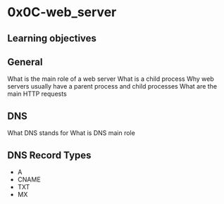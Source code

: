 # 0x0C-web_server

## Learning objectives

## General
What is the main role of a web server
What is a child process
Why web servers usually have a parent process and child processes
What are the main HTTP requests

## DNS
What DNS stands for
What is DNS main role

## DNS Record Types
* A
* CNAME
* TXT
* MX
